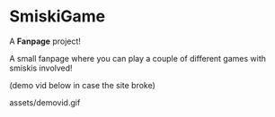 # SmiskiGame

A __Fanpage__ project!

A small fanpage where you can play a couple of different games with smiskis involved!

(demo vid below in case the site broke)

assets/demovid.gif